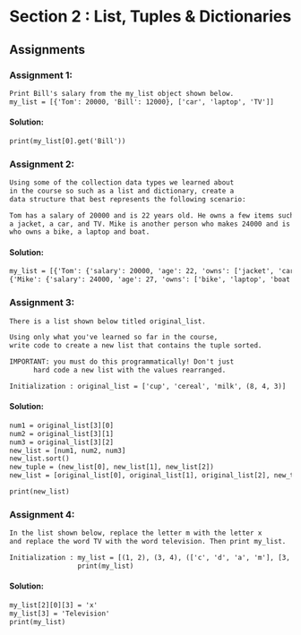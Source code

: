 # Section 2 : List, Tuples & Dictionaries

## Assignments

### Assignment 1:

```txt
Print Bill's salary from the my_list object shown below.  
my_list = [{'Tom': 20000, 'Bill': 12000}, ['car', 'laptop', 'TV']]
```

#### Solution:

```txt
print(my_list[0].get('Bill'))
```

### Assignment 2:

```txt
Using some of the collection data types we learned about
in the course so such as a list and dictionary, create a
data structure that best represents the following scenario:

Tom has a salary of 20000 and is 22 years old. He owns a few items such as
a jacket, a car, and TV. Mike is another person who makes 24000 and is 27 years old
who owns a bike, a laptop and boat.
```

#### Solution:

```txt
my_list = [{'Tom': {'salary': 20000, 'age': 22, 'owns': ['jacket', 'car', 'TV']}},
{'Mike': {'salary': 24000, 'age': 27, 'owns': ['bike', 'laptop', 'boat']}}]
```

### Assignment 3:

```txt
There is a list shown below titled original_list.

Using only what you've learned so far in the course,
write code to create a new list that contains the tuple sorted.

IMPORTANT: you must do this programmatically! Don't just
      hard code a new list with the values rearranged.
```

```txt
Initialization : original_list = ['cup', 'cereal', 'milk', (8, 4, 3)]
```

#### Solution:

```txt
num1 = original_list[3][0]
num2 = original_list[3][1]
num3 = original_list[3][2]
new_list = [num1, num2, num3]
new_list.sort()
new_tuple = (new_list[0], new_list[1], new_list[2])
new_list = [original_list[0], original_list[1], original_list[2], new_tuple]

print(new_list)
```

### Assignment 4:

```txt
In the list shown below, replace the letter m with the letter x
and replace the word TV with the word television. Then print my_list.
```
```txt
Initialization : my_list = [(1, 2), (3, 4), (['c', 'd', 'a', 'm'], [3, 9, 4, 12], 4), 'TV', 42]
                 print(my_list)
```

#### Solution:

```txt
my_list[2][0][3] = 'x'
my_list[3] = 'Television'
print(my_list)
```